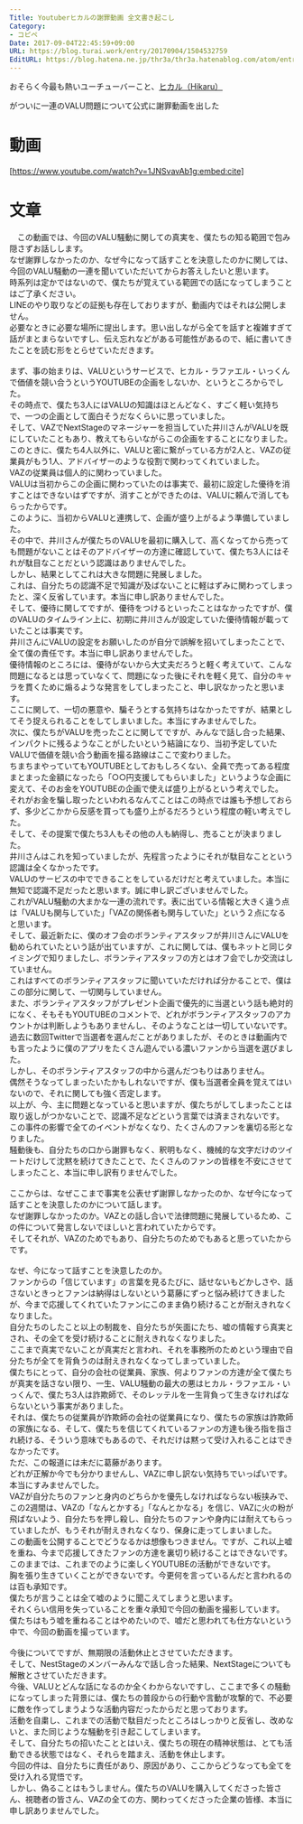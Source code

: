 ```yaml
---
Title: Youtuberヒカルの謝罪動画 全文書き起こし
Category:
- コピペ
Date: 2017-09-04T22:45:59+09:00
URL: https://blog.turai.work/entry/20170904/1504532759
EditURL: https://blog.hatena.ne.jp/thr3a/thr3a.hatenablog.com/atom/entry/8599973812295052476
---
```


おそらく今最も熱いユーチューバーこと、[ヒカル（Hikaru）](https://www.youtube.com/channel/UCaminwG9MTO4sLYeC3s6udA)

がついに一連のVALU問題について公式に謝罪動画を出した

# 動画

[https://www.youtube.com/watch?v=1JNSvavAb1g:embed:cite]

# 文章

　この動画では、今回のVALU騒動に関しての真実を、僕たちの知る範囲で包み隠さずお話しします。<br>なぜ謝罪しなかったのか、なぜ今になって話すことを決意したのかに関しては、今回のVALU騒動の一連を聞いていただいてからお答えしたいと思います。<br>時系列は定かではないので、僕たちが覚えている範囲での話になってしまうことはご了承ください。<br>LINEのやり取りなどの証拠も存在しておりますが、動画内ではそれは公開しません。<br>必要なときに必要な場所に提出します。思い出しながら全てを話すと複雑すぎて話がまとまらないですし、伝え忘れなどがある可能性があるので、紙に書いてきたことを読む形をとらせていただきます。<br><br> まず、事の始まりは、VALUというサービスで、ヒカル・ラファエル・いっくんで価値を競い合うというYOUTUBEの企画をしないか、というところからでした。<br>その時点で、僕たち3人にはVALUの知識はほとんどなく、すごく軽い気持ちで、一つの企画として面白そうだなくらいに思っていました。<br>そして、VAZでNextStageのマネージャーを担当していた井川さんがVALUを既にしていたこともあり、教えてもらいながらこの企画をすることになりました。<br>このときに、僕たち4人以外に、VALUと密に繋がっている方が2人と、VAZの従業員がもう1人、アドバイザーのような役割で関わってくれていました。<br>VAZの従業員は個人的に関わっていました。<br>VALUは当初からこの企画に関わっていたのは事実で、最初に設定した優待を消すことはできないはずですが、消すことができたのは、VALUに頼んで消してもらったからです。<br>このように、当初からVALUと連携して、企画が盛り上がるよう準備していました。<br>その中で、井川さんが僕たちのVALUを最初に購入して、高くなってから売っても問題がないことはそのアドバイザーの方達に確認していて、僕たち3人にはそれが駄目なことだという認識はありませんでした。<br>しかし、結果としてこれは大きな問題に発展しました。<br>これは、自分たちの認識不足で知識が及ばないことに軽はずみに関わってしまったと、深く反省しています。本当に申し訳ありませんでした。<br>そして、優待に関してですが、優待をつけるといったことはなかったですが、僕のVALUのタイムライン上に、初期に井川さんが設定していた優待情報が載っていたことは事実です。<br>井川さんにVALUの設定をお願いしたのが自分で誤解を招いてしまったことで、全て僕の責任です。本当に申し訳ありませんでした。<br>優待情報のところには、優待がないから大丈夫だろうと軽く考えていて、こんな問題になるとは思っていなくて、問題になった後にそれを軽く見て、自分のキャラを貫くために煽るような発言をしてしまったこと、申し訳なかったと思います。<br>ここに関して、一切の悪意や、騙そうとする気持ちはなかったですが、結果としてそう捉えられることをしてしまいました。本当にすみませんでした。<br> 次に、僕たちがVALUを売ったことに関してですが、みんなで話し合った結果、インパクトに残るようなことがしたいという結論になり、当初予定していたVALUで価値を競い合う動画を撮る路線はここで変わりました。<br>ちまちまやっていてもYOUTUBEとしておもしろくない、全員で売ってある程度まとまった金額になったら「○○円支援してもらいました」というような企画に変えて、そのお金をYOUTUBEの企画で使えば盛り上がるという考えでした。<br>それがお金を騙し取ったといわれるなんてことはこの時点では誰も予想しておらず、多少どこかから反感を買っても盛り上がるだろうという程度の軽い考えでした。<br>そして、その提案で僕たち3人もその他の人も納得し、売ることが決まりました。<br>井川さんはこれを知っていましたが、先程言ったようにそれが駄目なことという認識は全くなかったです。<br>VALUのサービスの中でできることをしているだけだと考えていました。本当に無知で認識不足だったと思います。誠に申し訳ございませんでした。<br> これがVALU騒動の大まかな一連の流れです。表に出ている情報と大きく違う点は「VALUも関与していた」「VAZの関係者も関与していた」という２点になると思います。<br>そして、最近新たに、僕のオフ会のボランティアスタッフが井川さんにVALUを勧められていたという話が出ていますが、これに関しては、僕もネットと同じタイミングで知りましたし、ボランティアスタッフの方とはオフ会でしか交流はしていません。<br>これはすべてのボランティアスタッフに聞いていただければ分かることで、僕はこの部分に関して、一切関与していません。<br>また、ボランティアスタッフがプレゼント企画で優先的に当選という話も絶対的になく、そもそもYOUTUBEのコメントで、どれがボランティアスタッフのアカウントかは判断しようもありませんし、そのようなことは一切していないです。<br>過去に数回Twitterで当選者を選んだことがありましたが、そのときは動画内でも言ったように僕のアプリをたくさん遊んでいる濃いファンから当選を選びました。<br>しかし、そのボランティアスタッフの中から選んだつもりはありません。<br>偶然そうなってしまったいたかもしれないですが、僕も当選者全員を覚えてはいないので、それに関しても強く否定します。<br>以上が、今、主に問題となっていると思いますが、僕たちがしてしまったことは取り返しがつかないことで、認識不足などという言葉では済まされないです。<br>この事件の影響で全てのイベントがなくなり、たくさんのファンを裏切る形となりました。<br>騒動後も、自分たちの口から謝罪もなく、釈明もなく、機械的な文字だけのツイートだけして沈黙を続けてきたことで、たくさんのファンの皆様を不安にさせてしまったこと、本当に申し訳有りませんでした。<br><br> ここからは、なぜここまで事実を公表せず謝罪しなかったのか、なぜ今になって話すことを決意したのかについて話します。<br>なぜ謝罪しなかったのか。VAZとの話し合いで法律問題に発展しているため、この件について発言しないでほしいと言われていたからです。<br>そしてそれが、VAZのためでもあり、自分たちのためでもあると思っていたからです。<br><br>なぜ、今になって話すことを決意したのか。<br>ファンからの「信じています」の言葉を見るたびに、話せないもどかしさや、話さないときっとファンは納得はしないという葛藤にずっと悩み続けてきましたが、今まで応援してくれていたファンにこのまま偽り続けることが耐えきれなくなりました。<br>自分たちのしたこと以上の制裁を、自分たちが矢面にたち、嘘の情報すら真実とされ、その全てを受け続けることに耐えきれなくなりました。<br>ここまで真実でないことが真実だと言われ、それを事務所のためという理由で自分たちが全てを背負うのは耐えきれなくなってしまっていました。<br>僕たちにとって、自分の会社の従業員、家族、何よりファンの方達が全て僕たちが真実を話さない限り、一生、VALU騒動の最大の悪はヒカル・ラファエル・いっくんで、僕たち3人は詐欺師で、そのレッテルを一生背負って生きなければならないという事実がありました。<br>それは、僕たちの従業員が詐欺師の会社の従業員になり、僕たちの家族は詐欺師の家族になる、そして、僕たちを信じてくれているファンの方達も後ろ指を指され続ける、そういう意味でもあるので、それだけは黙って受け入れることはできなかったです。<br>ただ、この報道には未だに葛藤があります。<br>どれが正解か今でも分かりませんし、VAZに申し訳ない気持ちでいっぱいです。本当にすみませんでした。<br>VAZが自分たちのファンと身内のどちらかを優先しなければならない板挟みで、この2週間は、VAZの「なんとかする」「なんとかなる」を信じ、VAZに火の粉が飛ばないよう、自分たちを押し殺し、自分たちのファンや身内には耐えてもらっていましたが、もうそれが耐えきれなくなり、保身に走ってしまいました。<br>この動画を公開することでどうなるかは想像もつきません。ですが、これ以上嘘を重ね、今まで応援してきたファンの方達を裏切り続けることはできないです。<br>このままでは、これまでのように楽しくYOUTUBEの活動ができないです。<br>胸を張り生きていくことができないです。今更何を言っているんだと言われるのは百も承知です。<br>僕たちが言うことは全て嘘のように聞こえてしまうと思います。<br>それくらい信用を失っていることを重々承知で今回の動画を撮影しています。<br>僕たちはもう嘘を重ねることはやめたいので、嘘だと思われても仕方ないという中で、今回の動画を撮っています。<br><br>今後についてですが、無期限の活動休止とさせていただきます。<br>そして、NestStageのメンバーみんなで話し合った結果、NextStageについても解散とさせていただきます。<br>今後、VALUとどんな話になるのか全くわからないですし、ここまで多くの騒動になってしまった背景には、僕たちの普段からの行動や言動が攻撃的で、不必要に敵を作ってしまうような活動内容だったからだと思っております。<br>活動を自粛し、これまでの活動で駄目だったところはしっかりと反省し、改めないと、また同じような騒動を引き起こしてしまいます。<br>そして、自分たちの招いたこととはいえ、僕たちの現在の精神状態は、とても活動できる状態ではなく、それらを踏まえ、活動を休止します。<br>今回の件は、自分たちに責任があり、原因があり、ここからどうなっても全てを受け入れる覚悟です。<br>しかし、偽ることはもうしません。僕たちのVALUを購入してくださった皆さん、視聴者の皆さん、VAZの全ての方、関わってくださった企業の皆様、本当に申し訳ありませんでした。<br>
